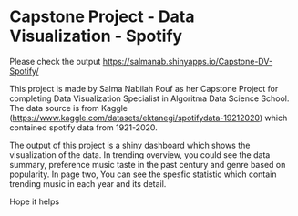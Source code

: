 # Capstone Project - Data Visualization - Spotify


Please check the output https://salmanab.shinyapps.io/Capstone-DV-Spotify/ 


This project is made by Salma Nabilah Rouf as her Capstone Project for completing Data Visualization Specialist in Algoritma Data Science School. The data source is from Kaggle (https://www.kaggle.com/datasets/ektanegi/spotifydata-19212020) which contained spotify data from 1921-2020. 


The output of this project is a shiny dashboard which shows the visualization of the data. In trending overview, you could see the data summary, preference music taste in the past century and genre based on popularity. In page two,  You can see the spesfic statistic which contain trending music in each year and its detail.

Hope it helps


